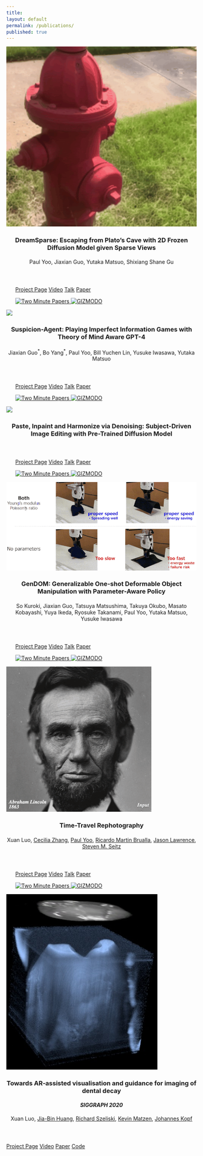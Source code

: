 ```yaml
---
title:
layout: default
permalink: /publications/
published: true
---
```


<section id = "publication-list">
				<div class="inner">
						<div class="row">
							<div class="4u 6u(medium) 12u$(small)">
								<span class="image fit">
									<img src="../assets/images/dreamsparse_thumbnail.gif">
								</span>
							</div>
							<div class="8u 6u$(medium) 12u$(small)">
								<header>
									<h3 class="paper-title">DreamSparse: Escaping from Plato’s Cave with 2D Frozen Diffusion Model given Sparse Views</h3>
		            				<h4><em><a href=""></a></em></h4>
		               				<p class="author">
		          						Paul Yoo, Jiaxian Guo, Yutaka Matsuo, Shixiang Shane Gu
									</p>
								</header>
								<ul>
			               			<a class="button alt" href="http://time-travel-rephotography.github.io">Project Page</a>
			               			<a class="button special" href="https://youtu.be/ceIopN2UZ_s">Video</a>
			               			<a class="button special" href="https://youtu.be/C8IV7xK7-UI">Talk</a>
			               			<a class="button" href="https://arxiv.org/abs/2012.12261">Paper</a>
								</ul>
								<ul>
			               			<a href="https://youtu.be/2wcw_O_19XQ">
                						<img width="64" class="is-rounded" src="https://yt3.ggpht.com/a/AATXAJzV7GtApxdOTiRhzYwt8-ZP5SBlp3c8R11OxBSOIA=s288-c-k-c0xffffffff-no-rj-mo" alt="Two Minute Papers">
                    				</a>
                    				<a href="https://gizmodo.com/new-photo-colorizing-process-factors-in-how-skin-reacts-1846682343">
                						<img width="64" class="is-rounded" src="http://cdn.shopify.com/s/files/1/0328/4801/9595/products/mockup-fb7c17b3_1200x1200.jpg?v=1584536038" alt="GIZMODO">
                    				</a>
								</ul>
							</div>	
						</div>
					</div>
				<div class="inner">
						<div class="row">
							<div class="4u 6u(medium) 12u$(small)">
								<span class="image fit">
									<img src="../assets/images/phd_thumbnail.gif">
								</span>
							</div>
							<div class="8u 6u$(medium) 12u$(small)">
								<header>
									<h3 class="paper-title">Suspicion-Agent: Playing Imperfect Information Games with Theory of Mind Aware GPT-4
									</h3>
		            				<h4><em><a href=""></a></em></h4>
		               				<p class="author">
		          						 Jiaxian Guo<sup>*</sup>, Bo Yang<sup>*</sup>, Paul Yoo, Bill Yuchen Lin, Yusuke Iwasawa, Yutaka Matsuo</p>
								</header>
								<ul>
			               			<a class="button alt" href="http://time-travel-rephotography.github.io">Project Page</a>
			               			<a class="button special" href="https://youtu.be/ceIopN2UZ_s">Video</a>
			               			<a class="button special" href="https://youtu.be/C8IV7xK7-UI">Talk</a>
			               			<a class="button" href="https://arxiv.org/abs/2012.12261">Paper</a>
								</ul>
								<ul>
			               			<a href="https://youtu.be/2wcw_O_19XQ">
                						<img width="64" class="is-rounded" src="https://yt3.ggpht.com/a/AATXAJzV7GtApxdOTiRhzYwt8-ZP5SBlp3c8R11OxBSOIA=s288-c-k-c0xffffffff-no-rj-mo" alt="Two Minute Papers">
                    				</a>
                    				<a href="https://gizmodo.com/new-photo-colorizing-process-factors-in-how-skin-reacts-1846682343">
                						<img width="64" class="is-rounded" src="http://cdn.shopify.com/s/files/1/0328/4801/9595/products/mockup-fb7c17b3_1200x1200.jpg?v=1584536038" alt="GIZMODO">
                    				</a>
								</ul>
							</div>	
						</div>
					</div>
				<div class="inner">
						<div class="row">
							<div class="4u 6u(medium) 12u$(small)">
								<span class="image fit">
									<img src="../assets/images/phd_thumbnail.gif">
								</span>
							</div>
							<div class="8u 6u$(medium) 12u$(small)">
								<header>
									<h3 class="paper-title">Paste, Inpaint and Harmonize via Denoising: Subject-Driven Image Editing with Pre-Trained Diffusion Model</h3>
		            				<h4><em><a href=""></a></em></h4>
		               				<p class="author">
		          					</p>
								</header>
								<ul>
			               			<a class="button alt" href="http://time-travel-rephotography.github.io">Project Page</a>
			               			<a class="button special" href="https://youtu.be/ceIopN2UZ_s">Video</a>
			               			<a class="button special" href="https://youtu.be/C8IV7xK7-UI">Talk</a>
			               			<a class="button" href="https://arxiv.org/abs/2012.12261">Paper</a>
								</ul>
								<ul>
			               			<a href="https://youtu.be/2wcw_O_19XQ">
                						<img width="64" class="is-rounded" src="https://yt3.ggpht.com/a/AATXAJzV7GtApxdOTiRhzYwt8-ZP5SBlp3c8R11OxBSOIA=s288-c-k-c0xffffffff-no-rj-mo" alt="Two Minute Papers">
                    				</a>
                    				<a href="https://gizmodo.com/new-photo-colorizing-process-factors-in-how-skin-reacts-1846682343">
                						<img width="64" class="is-rounded" src="http://cdn.shopify.com/s/files/1/0328/4801/9595/products/mockup-fb7c17b3_1200x1200.jpg?v=1584536038" alt="GIZMODO">
                    				</a>
								</ul>
							</div>	
						</div>
					</div>
				<div class="inner">
						<div class="row">
							<div class="4u 6u(medium) 12u$(small)">
								<span class="image fit">
									<img src="../assets/images/gendom_thumbnail.gif">
								</span>
							</div>
							<div class="8u 6u$(medium) 12u$(small)">
								<header>
									<h3 class="paper-title">GenDOM: Generalizable One-shot Deformable Object Manipulation with Parameter-Aware Policy</h3>
		            				<h4><em><a href=""></a></em></h4>
		               				<p class="author">
		          					So Kuroki, Jiaxian Guo, Tatsuya Matsushima, Takuya Okubo, Masato Kobayashi, Yuya Ikeda, Ryosuke Takanami, Paul Yoo, Yutaka Matsuo, Yusuke Iwasawa
									</p>
								</header>
								<ul>
			               			<a class="button alt" href="http://time-travel-rephotography.github.io">Project Page</a>
			               			<a class="button special" href="https://youtu.be/ceIopN2UZ_s">Video</a>
			               			<a class="button special" href="https://youtu.be/C8IV7xK7-UI">Talk</a>
			               			<a class="button" href="https://arxiv.org/abs/2012.12261">Paper</a>
								</ul>
								<ul>
			               			<a href="https://youtu.be/2wcw_O_19XQ">
                						<img width="64" class="is-rounded" src="https://yt3.ggpht.com/a/AATXAJzV7GtApxdOTiRhzYwt8-ZP5SBlp3c8R11OxBSOIA=s288-c-k-c0xffffffff-no-rj-mo" alt="Two Minute Papers">
                    				</a>
                    				<a href="https://gizmodo.com/new-photo-colorizing-process-factors-in-how-skin-reacts-1846682343">
                						<img width="64" class="is-rounded" src="http://cdn.shopify.com/s/files/1/0328/4801/9595/products/mockup-fb7c17b3_1200x1200.jpg?v=1584536038" alt="GIZMODO">
                    				</a>
								</ul>
							</div>	
						</div>
					</div>
				<!-- <div class="item-alt"> -->
					<div class="inner">
						<div class="row">
							<div class="4u 6u(medium) 12u$(small)">
								<span class="image fit">
									<img src="../assets/images/time_travel_rephotography_thumbnail.gif">
								</span>
							</div>
							<div class="8u 6u$(medium) 12u$(small)">
								<header>
									<h3 class="paper-title">Time-Travel Rephotography</h3>
		            				<h4><em><a href=""></a></em></h4>
		               				<p class="author">
		          						Xuan Luo,
		          						<a href="https://people.eecs.berkeley.edu/~cecilia77/">Cecilia Zhang</a>,
		          						<a href="https://www.linkedin.com/in/paul-yoo-768a3715b">Paul Yoo</a>,
			           					<a href="http://www.ricardomartinbrualla.com/">Ricardo Martin Brualla</a>,
			           					<a href="http://www.cs.virginia.edu/~jdl/">Jason Lawrence</a>,
			           					<a class="para-link" href="https://homes.cs.washington.edu/~seitz/">Steven M. Seitz</a></p>
								</header>
								<ul>
			               			<a class="button alt" href="http://time-travel-rephotography.github.io">Project Page</a>
			               			<a class="button special" href="https://youtu.be/ceIopN2UZ_s">Video</a>
			               			<a class="button special" href="https://youtu.be/C8IV7xK7-UI">Talk</a>
			               			<a class="button" href="https://arxiv.org/abs/2012.12261">Paper</a>
								</ul>
								<ul>
			               			<a href="https://youtu.be/2wcw_O_19XQ">
                						<img width="64" class="is-rounded" src="https://yt3.ggpht.com/a/AATXAJzV7GtApxdOTiRhzYwt8-ZP5SBlp3c8R11OxBSOIA=s288-c-k-c0xffffffff-no-rj-mo" alt="Two Minute Papers">
                    				</a>
                    				<a href="https://gizmodo.com/new-photo-colorizing-process-factors-in-how-skin-reacts-1846682343">
                						<img width="64" class="is-rounded" src="http://cdn.shopify.com/s/files/1/0328/4801/9595/products/mockup-fb7c17b3_1200x1200.jpg?v=1584536038" alt="GIZMODO">
                    				</a>
								</ul>
							</div>	
						</div>
					</div>
				<!-- </div> -->
					<div class="inner">
						<div class="row">
							<div class="4u 6u(medium) 12u$(small)">
								<span class="image fit">
									<img src="../assets/images/dental_imaging_thumbnail.jpg">
								</span>
							</div>
							<div class="8u 6u$(medium) 12u$(small)">
								<header>
									<h3 class="paper-title">Towards AR‐assisted visualisation and guidance for imaging of dental decay</h3>
		            				<h4><em>SIGGRAPH 2020</em></h4>
		               				<p class="author">
	               					Xuan Luo,
		               					<a href="https://filebox.ece.vt.edu/~jbhuang/">Jia-Bin Huang</a>,
		               					<a class="para-link" href="http://szeliski.org/RichardSzeliski.htm">Richard Szeliski</a>,
		               					<a href="https://www.linkedin.com/in/kevin-matzen-b3714414">Kevin Matzen</a>,
		               					<a href="https://johanneskopf.de">Johannes Kopf</a>
		               				</p>
								</header>
			               			<a class="button alt" href="https://roxanneluo.github.io/Consistent-Video-Depth-Estimation/">Project Page</a>
			               			<a class="button special" href="https://youtu.be/5Tia2oblJAg">Video</a>
			               			<a class="button" href="https://arxiv.org/abs/2004.15021">Paper</a>
			               			<a class="button special" href="https://github.com/facebookresearch/consistent_depth">Code</a>
								</ul>
							</div>	
						</div>
					</div>
				
